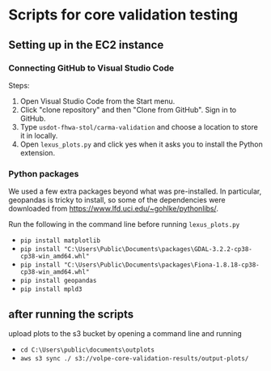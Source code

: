 # Scripts for core validation testing
## Setting up in the EC2 instance
### Connecting GitHub to Visual Studio Code
Steps:
1. Open Visual Studio Code from the Start menu.
2. Click "clone repository" and then "Clone from GitHub". Sign in to GitHub.
3. Type `usdot-fhwa-stol/carma-validation` and choose a location to store it in locally.
4. Open `lexus_plots.py` and click yes when it asks you to install the Python extension.
### Python packages
We used a few extra packages beyond what was pre-installed. In particular, geopandas is tricky to install, so some of the dependencies were downloaded from https://www.lfd.uci.edu/~gohlke/pythonlibs/.

Run the following in the command line before running `lexus_plots.py`
- `pip install matplotlib`
- `pip install "C:\Users\Public\Documents\packages\GDAL-3.2.2-cp38-cp38-win_amd64.whl"`
- `pip install "C:\Users\Public\Documents\packages\Fiona-1.8.18-cp38-cp38-win_amd64.whl"`
- `pip install geopandas`
- `pip install mpld3`


## after running the scripts
upload plots to the s3 bucket by opening a command line and running
- `cd C:\Users\public\documents\outplots`
- `aws s3 sync ./ s3://volpe-core-validation-results/output-plots/`
